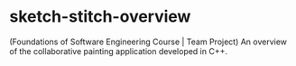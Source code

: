 # sketch-stitch-overview
(Foundations of Software Engineering Course | Team Project) An overview of the collaborative painting application developed in C++.
